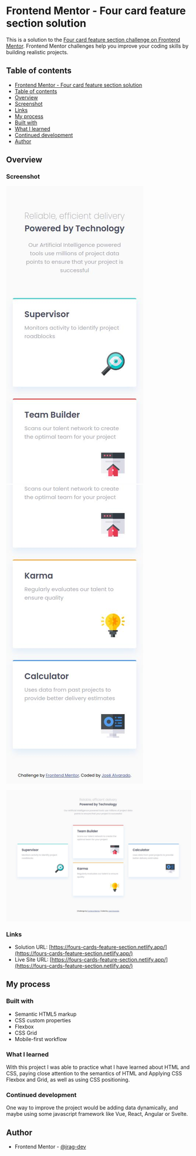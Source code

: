# Frontend Mentor - Four card feature section solution

This is a solution to the [Four card feature section challenge on Frontend Mentor](https://www.frontendmentor.io/challenges/four-card-feature-section-weK1eFYK). Frontend Mentor challenges help you improve your coding skills by building realistic projects.
## Table of contents

- [Frontend Mentor - Four card feature section solution](https://www.frontendmentor.io/challenges/four-card-feature-section-weK1eFYK)
- [Table of contents](#table-of-contents)
- [Overview](#overview)
- [Screenshot](#screenshot)
- [Links](#links)
- [My process](#my-process)
- [Built with](#built-with)
- [What I learned](#what-i-learned)
- [Continued development](#continued-development)
- [Author](#author)

## Overview

### Screenshot

![Mobile](./assets/fours_cards_mobile-1.jpg)
![Mobile](./assets/fours_cards_mobile-2.jpg)

![Desktop](./assets/fours_cards_desktop.jpg)

### Links

- Solution URL: [https://fours-cards-feature-section.netlify.app/](https://fours-cards-feature-section.netlify.app/)
- Live Site URL: [https://fours-cards-feature-section.netlify.app/](https://fours-cards-feature-section.netlify.app/)

## My process

### Built with

- Semantic HTML5 markup
- CSS custom properties
- Flexbox
- CSS Grid
- Mobile-first workflow

### What I learned

With this project I was able to practice what I have learned about HTML and CSS, paying close attention to the semantics of HTML and Applying CSS Flexbox and Grid, as well as using CSS positioning.

### Continued development

One way to improve the project would be adding data dynamically, and maybe using some javascript framework like Vue, React, Angular or Svelte.

## Author

- Frontend Mentor - [@jrag-dev](https://www.frontendmentor.io/profile/jrag-dev)